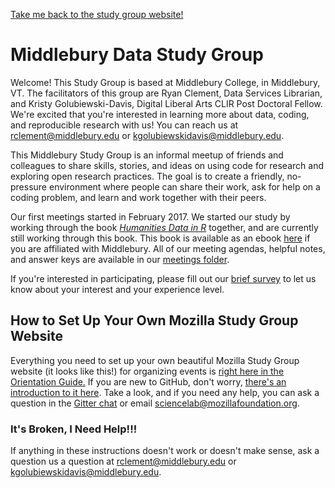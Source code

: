 [Take me back to the study group website!](https://rkclement.github.io/studyGroup/)

# Middlebury Data Study Group

Welcome! This Study Group is based at Middlebury College, in Middlebury, VT. The facilitators of this group are Ryan Clement, Data Services Librarian, and Kristy Golubiewski-Davis, Digital Liberal Arts CLIR Post Doctoral Fellow. We're excited that you're interested in learning more about data, coding, and reproducible research with us! You can reach us at <rclement@middlebury.edu> or <kgolubiewskidavis@middlebury.edu>.

This Middlebury Study Group is an informal meetup of friends and colleagues to share skills, stories, and ideas on using code for research and exploring open research practices. The goal is to create a friendly, no-pressure environment where people can share their work, ask for help on a coding problem, and learn and work together with their peers.

Our first meetings started in February 2017. We started our study by working through the book [*Humanities Data in R*](http://humanitiesdata.org/) together, and are currently still working through this book. This book is available as an ebook [here](http://link.springer.com/book/10.1007%2F978-3-319-20702-5) if you are affiliated with Middlebury. All of our meeting agendas, helpful notes, and answer keys are available in our [meetings folder](https://github.com/rkclement/studyGroup/tree/gh-pages/meetings). 

If you're interested in participating, please fill out our [brief survey](https://docs.google.com/a/middlebury.edu/forms/d/e/1FAIpQLSeYJ1PH1tRrVNviZbTFGkMvp7fA-ARL3mMgoqCM5fusPkVWlw/viewform) to let us know about your interest and your experience level.

 
## How to Set Up Your Own Mozilla Study Group Website

Everything you need to set up your own beautiful Mozilla Study Group website (it looks like this!) for organizing events is [right here in the Orientation Guide.](https://mozillascience.github.io/study-group-orientation/3.3-get-online.html) If you are new to GitHub, don't worry, [there's an introduction to it here](https://mozillascience.github.io/study-group-orientation/3.1-collab-vers-github.html). Take a look, and if you need any help, you can ask a question in the [Gitter chat](https://gitter.im/mozillascience/studyGroup) or email sciencelab@mozillafoundation.org.

### It's Broken, I Need Help!!!

If anything in these instructions doesn't work or doesn't make sense, ask a question us a question at <rclement@middlebury.edu> or <kgolubiewskidavis@middlebury.edu>.





